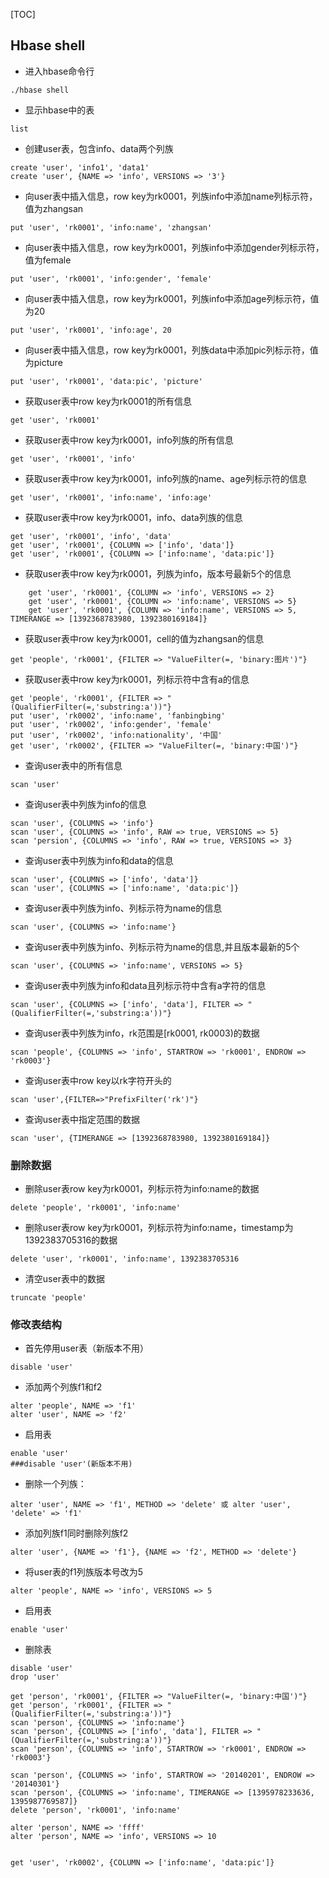 [TOC]

## Hbase shell

+ 进入hbase命令行
```
./hbase shell
```
+ 显示hbase中的表
```
list
```
+ 创建user表，包含info、data两个列族
```
create 'user', 'info1', 'data1'
create 'user', {NAME => 'info', VERSIONS => '3'}
```
+ 向user表中插入信息，row key为rk0001，列族info中添加name列标示符，值为zhangsan
```
put 'user', 'rk0001', 'info:name', 'zhangsan'
```
+ 向user表中插入信息，row key为rk0001，列族info中添加gender列标示符，值为female
```
put 'user', 'rk0001', 'info:gender', 'female'
```
+ 向user表中插入信息，row key为rk0001，列族info中添加age列标示符，值为20
```
put 'user', 'rk0001', 'info:age', 20
```
+ 向user表中插入信息，row key为rk0001，列族data中添加pic列标示符，值为picture
```
put 'user', 'rk0001', 'data:pic', 'picture'
```
+ 获取user表中row key为rk0001的所有信息
```
get 'user', 'rk0001'
```
+ 获取user表中row key为rk0001，info列族的所有信息
```
get 'user', 'rk0001', 'info'
```
+ 获取user表中row key为rk0001，info列族的name、age列标示符的信息
```
get 'user', 'rk0001', 'info:name', 'info:age'
```
+ 获取user表中row key为rk0001，info、data列族的信息
```
get 'user', 'rk0001', 'info', 'data'
get 'user', 'rk0001', {COLUMN => ['info', 'data']}
get 'user', 'rk0001', {COLUMN => ['info:name', 'data:pic']}
```

+ 获取user表中row key为rk0001，列族为info，版本号最新5个的信息
```
    get 'user', 'rk0001', {COLUMN => 'info', VERSIONS => 2}
    get 'user', 'rk0001', {COLUMN => 'info:name', VERSIONS => 5}
    get 'user', 'rk0001', {COLUMN => 'info:name', VERSIONS => 5, TIMERANGE => [1392368783980, 1392380169184]}
```
+ 获取user表中row key为rk0001，cell的值为zhangsan的信息
```
get 'people', 'rk0001', {FILTER => "ValueFilter(=, 'binary:图片')"}
```
+ 获取user表中row key为rk0001，列标示符中含有a的信息
```
get 'people', 'rk0001', {FILTER => "(QualifierFilter(=,'substring:a'))"}
put 'user', 'rk0002', 'info:name', 'fanbingbing'
put 'user', 'rk0002', 'info:gender', 'female'
put 'user', 'rk0002', 'info:nationality', '中国'
get 'user', 'rk0002', {FILTER => "ValueFilter(=, 'binary:中国')"}
```

+ 查询user表中的所有信息
```
scan 'user'
```
+ 查询user表中列族为info的信息
```
scan 'user', {COLUMNS => 'info'}
scan 'user', {COLUMNS => 'info', RAW => true, VERSIONS => 5}
scan 'persion', {COLUMNS => 'info', RAW => true, VERSIONS => 3}
```
+ 查询user表中列族为info和data的信息
```
scan 'user', {COLUMNS => ['info', 'data']}
scan 'user', {COLUMNS => ['info:name', 'data:pic']}
```

+ 查询user表中列族为info、列标示符为name的信息
```
scan 'user', {COLUMNS => 'info:name'}
```
+ 查询user表中列族为info、列标示符为name的信息,并且版本最新的5个
```
scan 'user', {COLUMNS => 'info:name', VERSIONS => 5}
```
+ 查询user表中列族为info和data且列标示符中含有a字符的信息
```
scan 'user', {COLUMNS => ['info', 'data'], FILTER => "(QualifierFilter(=,'substring:a'))"}
```
+ 查询user表中列族为info，rk范围是[rk0001, rk0003)的数据
```
scan 'people', {COLUMNS => 'info', STARTROW => 'rk0001', ENDROW => 'rk0003'}
```
+ 查询user表中row key以rk字符开头的
```
scan 'user',{FILTER=>"PrefixFilter('rk')"}
```
+ 查询user表中指定范围的数据
```
scan 'user', {TIMERANGE => [1392368783980, 1392380169184]}
```

### 删除数据

+ 删除user表row key为rk0001，列标示符为info:name的数据
```
delete 'people', 'rk0001', 'info:name'
```
+ 删除user表row key为rk0001，列标示符为info:name，timestamp为1392383705316的数据
```
delete 'user', 'rk0001', 'info:name', 1392383705316
```

+ 清空user表中的数据
```
truncate 'people'
```


### 修改表结构

+ 首先停用user表（新版本不用）
```
disable 'user'
```
+ 添加两个列族f1和f2
```
alter 'people', NAME => 'f1'
alter 'user', NAME => 'f2'
```
+ 启用表
```
enable 'user'
###disable 'user'(新版本不用)
```

+ 删除一个列族：
```
alter 'user', NAME => 'f1', METHOD => 'delete' 或 alter 'user', 'delete' => 'f1'
```
+ 添加列族f1同时删除列族f2
```
alter 'user', {NAME => 'f1'}, {NAME => 'f2', METHOD => 'delete'}
```
+ 将user表的f1列族版本号改为5
```
alter 'people', NAME => 'info', VERSIONS => 5
```
+ 启用表
```
enable 'user'
```

+ 删除表
```
disable 'user'
drop 'user'
```

```
get 'person', 'rk0001', {FILTER => "ValueFilter(=, 'binary:中国')"}
get 'person', 'rk0001', {FILTER => "(QualifierFilter(=,'substring:a'))"}
scan 'person', {COLUMNS => 'info:name'}
scan 'person', {COLUMNS => ['info', 'data'], FILTER => "(QualifierFilter(=,'substring:a'))"}
scan 'person', {COLUMNS => 'info', STARTROW => 'rk0001', ENDROW => 'rk0003'}

scan 'person', {COLUMNS => 'info', STARTROW => '20140201', ENDROW => '20140301'}
scan 'person', {COLUMNS => 'info:name', TIMERANGE => [1395978233636, 1395987769587]}
delete 'person', 'rk0001', 'info:name'

alter 'person', NAME => 'ffff'
alter 'person', NAME => 'info', VERSIONS => 10


get 'user', 'rk0002', {COLUMN => ['info:name', 'data:pic']}

```